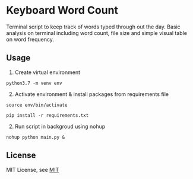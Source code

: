 # Keyboard Word Count

Terminal script to keep track of words typed through out the day. Basic analysis on terminal including word count, file size and simple visual table on word frequency.

## Usage

1. Create virtual environment

```
python3.7 -m venv env
```
2. Activate environment & install packages from requirements file 
```
source env/bin/activate

pip install -r requirements.txt

```
2. Run script in backgroud using nohup 
```
nohup python main.py & 
```
## License
MIT License, see [MIT](license)

